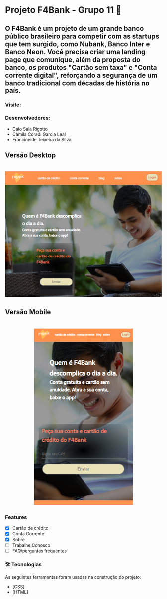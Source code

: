 # Projeto F4Bank - Grupo 11 🚀

## O F4Bank é um projeto de um grande banco público brasileiro para competir com as startups que tem surgido, como Nubank, Banco Inter e Banco Neon. Você precisa criar uma landing page que comunique, além da proposta do banco, os produtos "Cartão sem taxa" e "Conta corrente digital", reforçando a segurança de um banco tradicional com décadas de história no país.


### Visite: 


### Desenvolvedores: 
- Caio Sala Rigotto
- Camila Coradi Garcia Leal
- Francineide Teixeira da Silva


## Versão Desktop
<h1 align="center">
  <img alt="NextLevelWeek" title="#NextLevelWeek" src="./images/Desktop.png" />
</h1>


## Versão Mobile

<h1 align="center">
  <img alt="NextLevelWeek" title="#NextLevelWeek" src="./images/Mobile.png" />
</h1>

### Features

- [x] Cartão de crédito
- [x] Conta Corrente
- [x] Sobre
- [ ] Trabalhe Conosco
- [ ] FAQ/perguntas frequentes

### 🛠 Tecnologias

As seguintes ferramentas foram usadas na construção do projeto:

- [CSS]
- [HTML]








